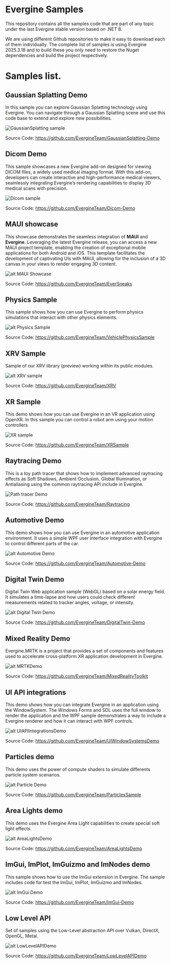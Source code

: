 # Evergine Samples

This repository contains all the samples code that are part of any topic under the last Evergine stable version based on .NET 8.

We are using different Github repositories to make it easy to download each of them individually. The complete list of samples is using Evergine 2025.3.18 and to build these you only need to restore the Nuget dependencies and build the project respectively.

# Samples list.

## Gaussian Splatting Demo
In this sample you can explore Gaussian Splatting technology using Evergine. You can navigate through a Gaussian Splatting scene and use this code base to extend and explore new possibilities.

![GaussianSplatting sample](Images/GaussianSplattingDemo.jpg)

Source Code: https://github.com/EvergineTeam/GaussianSplatting-Demo

## Dicom Demo
This sample showcases a new Evergine add-on designed for viewing DICOM files, a widely used medical imaging format. With this add-on, developers can create interactive and high-performance medical viewers, seamlessly integrating Evergine’s rendering capabilities to display 3D medical scans with precision.

![Dicom sample](Images/DicomDemo.jpg)

Source Code: https://github.com/EvergineTeam/Dicom-Demo

## MAUI showcase
This showcase demonstrates the seamless integration of __MAUI__ and __Evergine__. Leveraging the latest Evergine release, you can access a new MAUI project template, enabling the creation of exceptional mobile applications for both Android and iOS. This template facilitates the development of captivating UIs with MAUI, allowing for the inclusion of a 3D canvas in your views to render engaging 3D content.

![alt MAUI Showcase](Images/maui.jpg)

Source Code: https://github.com/EvergineTeam/EverSneaks

## Physics Sample
This sample shows how you can use Evergine to perform physics simulations that interact with other physics elements.

![alt Physics Sample](Images/VehiclePhysicsSample.jpg)

Source Code: https://github.com/EvergineTeam/VehiclePhysicsSample

## XRV Sample
Sample of our XRV library (preview) working within its public modules.

![alt XRV sample](Images/xrv.jpg)

Source Code: https://github.com/EvergineTeam/XRV

## XR Sample
This demo shows how you can use Evergine in an VR application using OpenXR. In this sample you can control a robot arm using your motion controllers

![XR sample](Images/xrsample.jpg)

Source Code: https://github.com/EvergineTeam/XRSample

## Raytracing Demo
This is a toy path tracer that shows how to implement advanced raytracing effects as Soft Shadows, Ambient Occlusion, Global Illumination, or Antialiasing using the common raytracing API include in Evergine.

![Path tracer Demo](Images/Raytracing.png)

Source Code: https://github.com/EvergineTeam/Raytracing

## Automotive Demo
This demo shows how you can use Evergine in an automotive application environment. It uses a simple WPF user interface integration with Evergine to control different parts of the car.

![alt Automotive Demo](Images/AutomotiveDemo.jpg)

Source Code: https://github.com/EvergineTeam/Automotive-Demo

## Digital Twin Demo
Digital Twin Web application sample (WebGL) based on a solar energy field. It simulates a time-lapse and how users could check different measurements related to tracker angles, voltage, or intensity.

![alt Digital Twin Demo](Images/DigitalTwinDemo.jpg)

Source Code: https://github.com/EvergineTeam/DigitalTwin-Demo

## Mixed Reality Demo
Evergine.MRTK is a project that provides a set of components and features used to accelerate cross-platform XR application development in Evergine.

![alt MRTKDemo](Images/MRTKDemo.jpg)

Source Code: https://github.com/EvergineTeam/MixedRealityToolkit

## UI API integrations
This demo shows how you can integrate Evergine in an application using the WindowSystem. The Windows Forms and SDL uses the full window to render the application and the WPF sample demonstrates a way to include a Evergine renderer and how it can interact with WPF controls.

![alt UIAPIIntegrationsDemo](Images/UIAPIIntegrationsDemo.jpg)

Source Code: https://github.com/EvergineTeam/UIWindowSystemsDemo

## Particles demo
This demo uses the power of compute shaders to simulate differents particle system scenarios.

![alt Particle Demo](Images/ParticlesDemo.jpg)

Source Code: https://github.com/EvergineTeam/ParticlesSample

## Area Lights demo
This demo uses the Evergine Area Light capabilities to create special soft light effects.

![alt AreaLightsDemo](Images/AreaLightsDemo.jpg)

Source Code: https://github.com/EvergineTeam/AreaLightsDemo

## ImGui, ImPlot, ImGuizmo and ImNodes demo
This sample shows how to use the ImGui extension in Evergine. The sample includes code for test the ImGui, ImPlot, ImGuizmo and ImNodes.

![alt ImGui Demo](Images/ImGuiDemo.jpg)

Source Code: https://github.com/EvergineTeam/ImGui-Demo

## Low Level API
Set of samples using the Low-Level abstraction API over Vulkan, DirectX, OpenGL, Metal.

![alt LowLevelAPIDemo](Images/LowLevelAPIDemo.jpg)

Source Code: https://github.com/EvergineTeam/LowLevelAPIDemo
